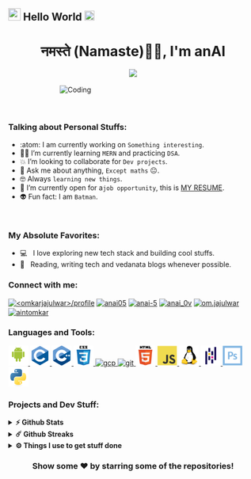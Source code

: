 <h2><img src="https://imgur.com/CTPzCrS.gif" height=25px width=25px> Hello World <img src="https://imgur.com/TFzFv3D.gif" height=20px width=20px></h2>

<h1 align="center">नमस्ते (Namaste)🙏🏻, I'm anAI</h1>

<p align="center">
	<a href="https://github.com/AnAi05">
		<img src="https://readme-typing-svg.herokuapp.com?lines=Full+Stack+Developer;Open+Source+Fellow;Freelancer;DSA%20|%20MERN%20|%20AI%20Enthusiast;&center=true&width=380&height=45">
	</a>
</p>

<img align="right" alt="Coding" width="400" src="https://yalantis.com/uploads/ckeditor/pictures/2916/dribble_perfect.gif">
<br><br><br>

### Talking about Personal Stuffs:
- :atom: I am currently working on `Something interesting`.
- :student: I’m currently learning `MERN` and practicing `DSA`.
- :collision: I’m looking to collaborate for `Dev projects`.
- :speech_balloon: Ask me about anything, `Except maths` :neutral_face:.
- :nerd_face: Always `learning new things`.
- :briefcase: I’m currently open for a`job opportunity`, this is [MY RESUME](https://drive.google.com/file/d/1QGNap0vUanlg4g7iByQ0b3H788jYktxH/view?usp=sharing).
- :alien: Fun fact: I am `Batman`.
<br>

### My Absolute Favorites:

- 💻 &nbsp; I love exploring new tech stack and building cool stuffs.
- 📰 &nbsp; Reading, writing tech and vedanata blogs whenever possible.

<h3 align="left">Connect with me:</h3>
<p align="left">
<a href="https://auth.geeksforgeeks.org/user/<omkarjajulwar>/profile" target="blank"><img align="center" src="https://raw.githubusercontent.com/rahuldkjain/github-profile-readme-generator/master/src/images/icons/Social/geeks-for-geeks.svg" alt="<omkarjajulwar>/profile" height="30" width="40" /></a>
<a href="https://www.leetcode.com/anai05" target="blank"><img align="center" src="https://raw.githubusercontent.com/rahuldkjain/github-profile-readme-generator/master/src/images/icons/Social/leet-code.svg" alt="anai05" height="30" width="40" /></a>
<a href="https://linkedin.com/in/anai-5" target="blank"><img align="center" src="https://raw.githubusercontent.com/rahuldkjain/github-profile-readme-generator/master/src/images/icons/Social/linked-in-alt.svg" alt="anai-5" height="30" width="40" /></a>
<a href="https://twitter.com/anai_0v" target="blank"><img align="center" src="https://raw.githubusercontent.com/rahuldkjain/github-profile-readme-generator/master/src/images/icons/Social/twitter.svg" alt="anai_0v" height="30" width="40" /></a>
<a href="https://fb.com/om.jajulwar" target="blank"><img align="center" src="https://raw.githubusercontent.com/rahuldkjain/github-profile-readme-generator/master/src/images/icons/Social/facebook.svg" alt="om.jajulwar" height="30" width="40" /></a>
<a href="https://www.instagram.com/aintomkar" target="blank"><img align="center" src="https://raw.githubusercontent.com/rahuldkjain/github-profile-readme-generator/master/src/images/icons/Social/instagram.svg" alt="aintomkar" height="30" width="40" /></a>
</p>

<h3 align="left">Languages and Tools:</h3>
<p align="left"> <a href="https://developer.android.com" target="_blank" rel="noreferrer"> <img src="https://raw.githubusercontent.com/devicons/devicon/master/icons/android/android-original-wordmark.svg" alt="android" width="40" height="40"/> </a> <a href="https://www.cprogramming.com/" target="_blank" rel="noreferrer"> <img src="https://raw.githubusercontent.com/devicons/devicon/master/icons/c/c-original.svg" alt="c" width="40" height="40"/> </a> <a href="https://www.w3schools.com/cpp/" target="_blank" rel="noreferrer"> <img src="https://raw.githubusercontent.com/devicons/devicon/master/icons/cplusplus/cplusplus-original.svg" alt="cplusplus" width="40" height="40"/> </a> <a href="https://www.w3schools.com/css/" target="_blank" rel="noreferrer"> <img src="https://raw.githubusercontent.com/devicons/devicon/master/icons/css3/css3-original-wordmark.svg" alt="css3" width="40" height="40"/> </a> <a href="https://cloud.google.com" target="_blank" rel="noreferrer"> <img src="https://www.vectorlogo.zone/logos/google_cloud/google_cloud-icon.svg" alt="gcp" width="40" height="40"/> </a> <a href="https://git-scm.com/" target="_blank" rel="noreferrer"> <img src="https://www.vectorlogo.zone/logos/git-scm/git-scm-icon.svg" alt="git" width="40" height="40"/> </a> <a href="https://www.w3.org/html/" target="_blank" rel="noreferrer"> <img src="https://raw.githubusercontent.com/devicons/devicon/master/icons/html5/html5-original-wordmark.svg" alt="html5" width="40" height="40"/> </a>  <a href="https://developer.mozilla.org/en-US/docs/Web/JavaScript" target="_blank" rel="noreferrer"> <img src="https://raw.githubusercontent.com/devicons/devicon/master/icons/javascript/javascript-original.svg" alt="javascript" width="40" height="40"/> </a> <a href="https://www.linux.org/" target="_blank" rel="noreferrer"> <img src="https://raw.githubusercontent.com/devicons/devicon/master/icons/linux/linux-original.svg" alt="linux" width="40" height="40"/> </a> <a href="https://pandas.pydata.org/" target="_blank" rel="noreferrer"> <img src="https://raw.githubusercontent.com/devicons/devicon/2ae2a900d2f041da66e950e4d48052658d850630/icons/pandas/pandas-original.svg" alt="pandas" width="40" height="40"/> </a> <a href="https://www.photoshop.com/en" target="_blank" rel="noreferrer"> <img src="https://raw.githubusercontent.com/devicons/devicon/master/icons/photoshop/photoshop-line.svg" alt="photoshop" width="40" height="40"/> </a> <a href="https://www.python.org" target="_blank" rel="noreferrer"> <img src="https://raw.githubusercontent.com/devicons/devicon/master/icons/python/python-original.svg" alt="python" width="40" height="40"/> </a> </p>

### Projects and Dev Stuff:

<details>	
  <summary><b>⚡ Github Stats</b></summary>

  <br />
  <img height="180em" src="https://github-readme-stats.vercel.app/api?username=AnAi05&show_icons=true&theme=radical&count_private=true&include_all_commits=true"/>
  &nbsp;
  <img height="180em" src="https://github-readme-stats.vercel.app/api/top-langs/?username=AnAi05&show_icons=true&theme=radical&layout=compact"/>
</details>

<details>	
  <summary><b>☄️ Github Streaks</b></summary>

  <br />
  <img height="180em" src="https://github-readme-streak-stats.herokuapp.com/?user=AnAi05&theme=radical" />
</details>
<details>	
  <br />
  <summary><b>⚙️ Things I use to get stuff done</b></summary>
  	<ul>
  	    <li><b>OS:</b> macOS Ventura 13.5.1</li>
	    <li><b>Laptop: </b> MacBook M1 Air</li>
  	    <li><b>Browser: </b> Opera GX</li>
	    <li><b>Terminal: </b> ZSH: Oh My Zsh (PowerLevel10k)</li>
	    <li><b>Code Editor:</b> VSCode - The best editor out there.</li>
	    <li><b>To Stay Updated:</b> Dev.to, Medium, Linkedin and Twitter.</li>
	    <br />
		</ul>	
</details>

<div align="center">

### Show some ❤️ by starring some of the repositories!

</div>

